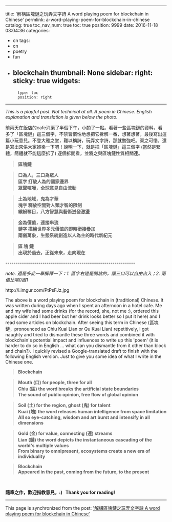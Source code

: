 
---
title: '解構區塊鏈之玩弄文字詩  A word playing poem for blockchain in Chinese'
permlink: a-word-playing-poem-for-blockchain-in-chinese
catalog: true
toc_nav_num: true
toc: true
position: 9999
date: 2016-11-18 03:04:36
categories:
- cn
tags:
- cn
- poetry
- fun
- blockchain
thumbnail: None
sidebar:
    right:
        sticky: true
widgets:
    -
        type: toc
        position: right
---


<html>
<p><em>This is a playful post. Not technical at all. A poem in Chinese. English explanation and translation is given below the photo.</em></p>
<p>前兩天在飯店的cafe消磨了半個下午，小酌了一點。看著一些區塊鏈的資料，看多了「區塊鏈」這三個字，不禁習慣性地想把它拆解一番，想著想著，最後寫出這篇小玩意兒。不登大雅之堂，難以稱詩，玩弄文字詩，那就勉強吧。棄之可惜，還是寫出來供大家娛樂一下吧！說明一下，就是把「區塊鏈」這三個字 (當然是繁體，簡體就不能這麼拆了) 逐個拆開看，並將之與區塊鏈性質相關連。</p>
<blockquote><strong>區塊鏈</strong></blockquote>
<blockquote><strong>口為人，三口為眾人<br>
區字 打破人為的國家邊界<br>
眾聲喧嘩，全球意見自由流動</strong></blockquote>
<blockquote><strong>土為地域，鬼為才華<br>
塊字 釋放空間對人類才智的限制<br>
繽紛奪目，八方智慧與藝術迸發激盪</strong></blockquote>
<blockquote><strong>金為價值，連接串流<br>
鏈字 描繪世界多元價值的即時銜接疊加<br>
兩儀萬象，生態系統創造以人為主的時代新紀元</strong></blockquote>
<blockquote><strong>區 塊 鏈<br>
出現於過去，正從未來，走向現在</strong></blockquote>
<p>---------------------------------------------------------------</p>
<p><em>note. 還是多此一舉解釋一下：1. 區字右邊是開放的，讓三口可以自由出入；2. 兩儀比喻0跟1</em></p>
<p>http://i.imgur.com/PtPsFJz.jpg&nbsp;</p>
<p>The above is a word playing poem for blockchain in (traditional) Chinese. It was written during days ago when I spent an afternoon in a hotel cafe. Me and my wife had some drinks (for the record, she, not me :), ordered this apple cider and I had beer but her drink looks better so I put it here) and I read some articles on blockchain. After seeing this term in Chinese (區塊鏈，pronounced as Chiu Kuai Lian or Qu Kuai Lian) repetitively, I got naughty and tried to dismantle these three words and combined it with blockchain's potential impact and influences to write up this 'poem' (it is harder to do so in English ... what can you dismantle from it other than block and chain?). I quickly revised a Google-translated draft to finish with the following English version. Just to give you some idea of what I write in the Chinese one.&nbsp;</p>
<blockquote><strong>Blockchain</strong></blockquote>
<blockquote><strong>Mouth (口) for people, three for all<br>
Chiu (區) the word breaks the artificial state boundaries<br>
The sound of public opinion, free flow of global opinion</strong></blockquote>
<blockquote><strong>Soil (土) for the region, ghost (鬼) for talent<br>
Kuai (塊) the word releases human intelligence from space limitation<br>
All so eye-catching, wisdom and art burst and intensify in all dimensions&nbsp;</strong></blockquote>
<blockquote><strong>Gold (金) for value, connecting (連) streams<br>
Lian (鏈) the word depicts the instantaneous cascading of the world's multiple values<br>
From binary to omnipresent, ecosystems create a new era of individuality&nbsp;</strong></blockquote>
<blockquote><strong>Blockchain<br>
Appeared in the past, coming from the future, to the present</strong></blockquote>
<p><br></p>
<p><strong>隨筆之作，歡迎指教意見。:) &nbsp;&nbsp;Thank you for reading!</strong></p>
</html>

- - -

This page is synchronized from the post: ['解構區塊鏈之玩弄文字詩  A word playing poem for blockchain in Chinese'](https://steemit.com/@deanliu/a-word-playing-poem-for-blockchain-in-chinese)
